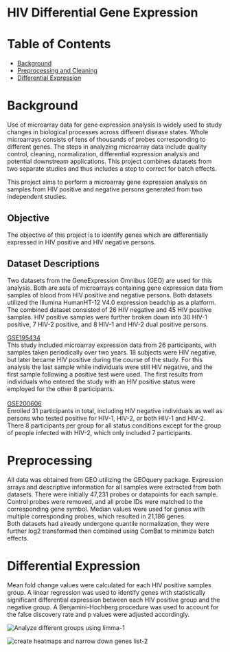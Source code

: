 # HIV Differential Gene Expression
# Table of Contents
- [Background](#Background)
- [Preprocessing and Cleaning](#Preprocessing)
- [Differential Expression](#DifferentialExpression)

# Background
Use of microarray data for gene expression analysis is widely used to study changes in biological processes across different disease states. Whole microarrays consists of tens of thousands of probes corresponding to different genes.
The steps in analyzing microarray data include quality control, cleaning, normalization, differential expression analysis and potential downstream applications. This project combines datasets from two separate studies and thus includes a step to correct for batch effects.

This project aims to perform a microarray gene expression analysis on samples from HIV positive and negative persons generated from two independent studies.

## Objective
The objective of this project is to identify genes which are differentially expressed in HIV positive and HIV negative persons.

## Dataset Descriptions
Two datasets from the GeneExpression Omnibus (GEO) are used for this analysis. Both are sets of microarrays containing gene expression data from samples of blood from HIV positive and negative persons.
Both datasets utilized the Illumina HumanHT-12 V4.0 expression beadchip as a platform. The combined dataset consisted of 26 HIV negative and 45 HIV positive samples. 
HIV positive samples were further broken down into 30 HIV-1 positive, 7 HIV-2 positive, and 8 HIV-1 and HIV-2 dual positive persons.

[GSE195434](https://www.ncbi.nlm.nih.gov/geo/query/acc.cgi?acc=GSE195434) <br/>
 This study included microarray expression data from 26 participants, with samples taken periodically over two years. 18 subjects were HIV negative, but later became HIV positive during the course of the study. For this analysis the last sample while individuals were 
 still HIV negative, and the first sample following a positive test were used. The first results from individuals who entered the study with an HIV positive status were employed for the other 8 participants. <br/>
 <br/>
[GSE200606](https://www.ncbi.nlm.nih.gov/geo/query/acc.cgi?acc=GSE200606) <br/>
Enrolled 31 participants in total, including HIV negative individuals as well as persons who tested positive for HIV-1, HIV-2, or both HIV-1 and HIV-2. There 8 participants per group for all status conditions except for the group of people infected with HIV-2, 
which only included 7 participants.

# Preprocessing
All data was obtained from GEO utilizing the GEOquery package. Expression arrays and descriptive information for all samples were extracted from both datasets. There were initially 47,231 probes or datapoints for each sample. Control probes were removed, and all probe IDs were matched to the corresponding gene symbol. Median values were used for genes with multiple corresponding probes, which resulted in 21,186 genes. <br/>
Both datasets had already undergone quantile normalization, they were further log2 transformed then combined using ComBat to minimize batch effects.

# Differential Expression
Mean fold change values were calculated for each HIV positive samples group. A linear regression was used to identify genes with statistically significant differential expression between each HIV positive group and the negative group. A Benjamini-Hochberg procedure was used to account for the false discovery rate and p values were adjusted accordingly.


![Analyze different groups using limma-1](https://github.com/user-attachments/assets/edaada6e-3361-4de4-bf7f-9773ca189344)


![create heatmaps and narrow down genes list-2](https://github.com/user-attachments/assets/ebe81f34-448d-4f2e-90a5-1b5d9f29b6cd)
